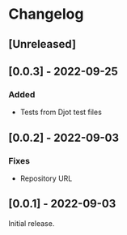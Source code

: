 # Changelog

## [Unreleased]

## [0.0.3] - 2022-09-25

### Added

* Tests from Djot test files

## [0.0.2] - 2022-09-03

### Fixes

* Repository URL

## [0.0.1] - 2022-09-03

Initial release.
